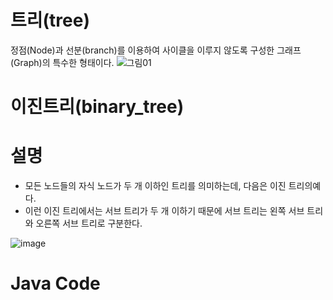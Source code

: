 # 트리(tree)
정점(Node)과 선분(branch)를 이용하여 사이클을 이루지 않도록 구성한 그래프(Graph)의 특수한 형태이다.
![그림01](https://user-images.githubusercontent.com/122009563/227128905-00e9cd8c-43aa-4559-8e7d-3602220f1104.jpg)

# 이진트리(binary_tree)

# 설명
- 모든 노드들의 자식 노드가 두 개 이하인 트리를 의미하는데, 다음은 이진 트리의예다. 
- 이런 이진 트리에서는 서브 트리가 두 개 이하기 때문에 서브 트리는 왼쪽 서브 트리와 오른쪽 서브 트리로 구분한다.

![image](https://user-images.githubusercontent.com/122009563/227128194-e9fa7e88-7fd4-493e-aabd-1ba4898e6914.png)


# Java Code

